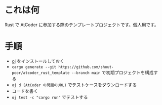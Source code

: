これは何
====

Rust で AtCoder に参加する際のテンプレートプロジェクトです。個人用です。

手順
====

- [oj](https://github.com/online-judge-tools/oj) をインストールしておく
- `cargo generate --git https://github.com/shout-poor/atcoder_rust_template --branch main` で初期プロジェクトを構成する
- `oj d (AtCoder の問題のURL)` でテストケースをダウンロードする
- コードを書く
- `oj test -c "cargo run"` でテストする
